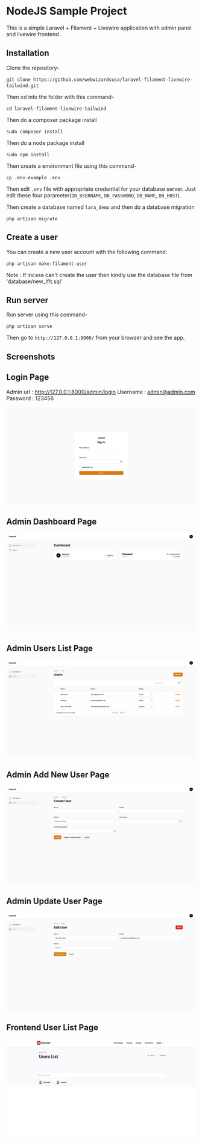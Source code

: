 # NodeJS Sample Project

This is a simple Laravel + Filament + Livewire application with admin panel and livewire frontend .

## Installation

Clone the repository-
```
git clone https://github.com/webwizardsusa/laravel-filament-livewire-tailwind.git
```

Then cd into the folder with this command-
```
cd laravel-filament-livewire-tailwind
```

Then do a composer package install
```
sudo composer install
```

Then do a node package install
```
sudo npm install
```

Then create a environment file using this command-
```
cp .env.example .env
```

Then edit `.env` file with appropriate credential for your database server. Just edit these four parameter(`DB_USERNAME`, `DB_PASSWORD`, `DB_NAME`, `DB_HOST`).

Then create a database named `lara_demo` and then do a database migration
```
php artisan migrate
```

## Create a user
You can create a new user account with the following command:
```
php artisan make:filament-user
```

Note :
    If incase can't create the user then kindly use the database file from 'database/new_lflt.sql'

## Run server

Run server using this command-
```
php artisan serve
```

Then go to `http://127.0.0.1:8000/` from your browser and see the app.

## Screenshots
## Login Page
Admin url : http://127.0.0.1:8000/admin/login
Username : admin@admin.com
Password : 123456

![Alt text](image.png)

## Admin Dashboard Page
![Alt text](image-1.png)

## Admin Users List Page
![Alt text](image-2.png)

## Admin Add New User Page
![Alt text](image-3.png)

## Admin Update User Page
![Alt text](image-4.png)

## Frontend User List Page
![Alt text](image-5.png)